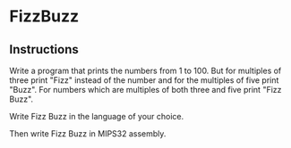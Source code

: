 # FizzBuzz

## Instructions

Write a program that prints the numbers from 1 to 100. But for multiples of three print "Fizz" instead of the number and for the multiples of five print "Buzz". For numbers which are multiples of both three and five print "Fizz Buzz".

Write Fizz Buzz in the language of your choice.

Then write Fizz Buzz in MIPS32 assembly.
